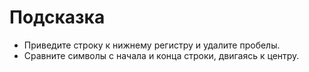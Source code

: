 # Подсказка

- Приведите строку к нижнему регистру и удалите пробелы.
- Сравните символы с начала и конца строки, двигаясь к центру.